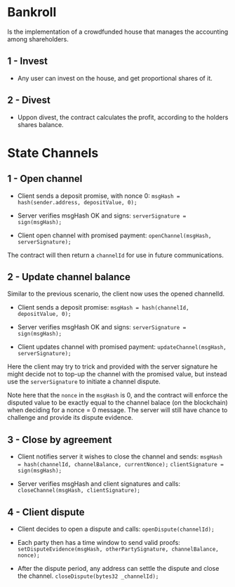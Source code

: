 # Bankroll

Is the implementation of a crowdfunded house that manages the accounting among shareholders.

## 1 - Invest
- Any user can invest on the house, and get proportional shares of it.

## 2 - Divest
- Uppon divest, the contract calculates the profit, according to the holders shares balance.


# State Channels

## 1 - Open channel

- Client sends a deposit promise, with nonce 0:
    `msgHash = hash(sender.address, depositValue, 0);`

- Server verifies msgHash OK and signs:
    `serverSignature = sign(msgHash);`

- Client open channel with promised payment:
    `openChannel(msgHash, serverSignature);`

The contract will then return a `channelId` for use in future communications.


## 2 - Update channel balance

Similar to the previous scenario, the client now uses the opened channelId.

- Client sends a deposit promise:
    `msgHash = hash(channelId, depositValue, 0);`

- Server verifies msgHash OK and signs:
    `serverSignature = sign(msgHash);`

- Client updates channel with promised payment:
    `updateChannel(msgHash, serverSignature);`

Here the client may try to trick and provided with the server signature he might decide not to top-up the channel with the promised value, but instead use the `serverSignature` to initiate a channel dispute.

Note here that the `nonce` in the `msgHash` is 0, and the contract will enforce the disputed value to be exactly equal to the channel balace (on the blockchain) when deciding for a nonce = 0 message. The server will still have chance to challenge and provide its dispute evidence.


## 3 - Close by agreement

- Client notifies server it wishes to close the channel and sends:
    `msgHash = hash(channelId, channelBalance, currentNonce);`
    `clientSignature = sign(msgHash);`

- Server verifies msgHash and client signatures and calls:
    `closeChannel(msgHash, clientSignature);`


## 4 - Client dispute

- Client decides to open a dispute and calls:
    `openDispute(channelId);`

- Each party then has a time window to send valid proofs:
    `setDisputeEvidence(msgHash, otherPartySignature, channelBalance, nonce);`

- After the dispute period, any address can settle the dispute and close the channel.
    `closeDispute(bytes32 _channelId);`
